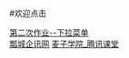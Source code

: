  #欢迎点击
<!DOCTYPE html>
<html lang="en">
  <body>
    <a href="https://zcc022345.github.io/002.html">第二次作业--下拉菜单</a><br>
    <a href="https://zcc022345.github.io/bootstrapProject/work5-1.html">瓢城企讯网</a>
    <a href="https://zcc022345.github.io/第二阶段作业/麦子学院_腾讯课堂.html">麦子学院_腾讯课堂</a>
  </body>
</html>
